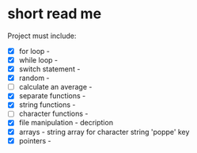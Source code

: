 # short read me
Project must include:
- [x] for loop - 
- [x] while loop - 
- [x] switch statement - 
- [x] random - 
- [ ] calculate an average - 
- [x] separate functions - 
- [x] string functions - 
- [ ] character functions - 
- [x] file manipulation - decription
- [x] arrays - string array for character string 'poppe' key
- [x] pointers -
